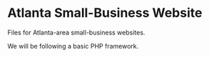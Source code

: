 Atlanta Small-Business Website
=======

Files for Atlanta-area small-business websites.


We will be following a basic PHP framework.
